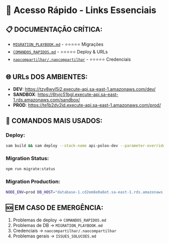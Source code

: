 # 🚀 Acesso Rápido - Links Essenciais

## 📋 **DOCUMENTAÇÃO CRÍTICA:**
- [`MIGRATION_PLAYBOOK.md`](MIGRATION_PLAYBOOK.md) - ⭐⭐⭐⭐⭐ Migrações
- [`COMANDOS_RAPIDOS.md`](COMANDOS_RAPIDOS.md) - ⭐⭐⭐⭐⭐ Deploy & URLs
- [`naocompartilhar/.naocompartilhar`](naocompartilhar/.naocompartilhar) - ⭐⭐⭐⭐⭐ Credenciais

## 🌐 **URLs DOS AMBIENTES:**
- **DEV**: https://tzy8wvl5i2.execute-api.sa-east-1.amazonaws.com/dev/
- **SANDBOX**: https://6tyjc51bgl.execute-api.sa-east-1.rds.amazonaws.com/sandbox/
- **PROD**: https://te1b2dv2jd.execute-api.sa-east-1.amazonaws.com/prod/

## 🔑 **COMANDOS MAIS USADOS:**

### Deploy:
```bash
sam build && sam deploy --stack-name api-polox-dev --parameter-overrides Stage=dev
```

### Migration Status:
```bash
npm run migrate:status
```

### Migration Production:
```bash
NODE_ENV=prod DB_HOST="database-1.cd2em8e0a6ot.sa-east-1.rds.amazonaws.com" DB_NAME="app_polox_prod" DB_USER="polox_prod_user" DB_PASSWORD="[VER_CREDENCIAIS]" node migrations/migration-runner.js status
```

## 🆘 **EM CASO DE EMERGÊNCIA:**
1. Problemas de deploy → `COMANDOS_RAPIDOS.md`
2. Problemas de DB → `MIGRATION_PLAYBOOK.md`  
3. Credenciais → `naocompartilhar/.naocompartilhar`
4. Problemas gerais → `ISSUES_SOLUCOES.md`